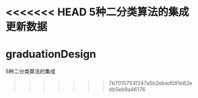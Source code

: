 <<<<<<< HEAD
5种二分类算法的集成  更新数据
=======
# graduationDesign
5种二分类算法的集成
>>>>>>> 7b7015753f247a5b2ebed091e82edb5eb9a46176
